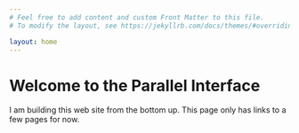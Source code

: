 ```yaml
---
# Feel free to add content and custom Front Matter to this file.
# To modify the layout, see https://jekyllrb.com/docs/themes/#overriding-theme-defaults

layout: home
---
```

# Welcome to the Parallel Interface
I am building this web site from the bottom up. This page only has links to a few pages for now.
